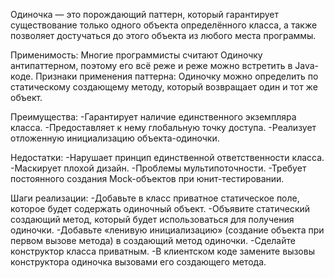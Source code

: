 Одиночка — это порождающий паттерн, который гарантирует существование только одного объекта определённого класса,
а также позволяет достучаться до этого объекта из любого места программы.

Применимость: Многие программисты считают Одиночку антипаттерном, поэтому его всё реже и реже можно встретить в Java-коде.
Признаки применения паттерна: Одиночку можно определить по статическому создающему методу, который возвращает один и тот же объект.

Преимущества:
-Гарантирует наличие единственного экземпляра класса.
-Предоставляет к нему глобальную точку доступа.
-Реализует отложенную инициализацию объекта-одиночки.

Недостатки:
-Нарушает принцип единственной ответственности класса.
-Маскирует плохой дизайн.
-Проблемы мультипоточности.
-Требует постоянного создания Mock-объектов при юнит-тестировании.


 Шаги реализации:
-Добавьте в класс приватное статическое поле, которое будет содержать одиночный объект.
-Объявите статический создающий метод, который будет использоваться для получения одиночки.
-Добавьте «ленивую инициализацию» (создание объекта при первом вызове метода) в создающий метод одиночки.
-Сделайте конструктор класса приватным.
-В клиентском коде замените вызовы конструктора одиночка вызовами его создающего метода.
